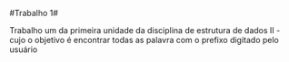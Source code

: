 
#Trabalho 1#

Trabalho um da primeira unidade da disciplina de estrutura de dados II - cujo o objetivo é encontrar todas as palavra com o prefixo digitado pelo usuário
